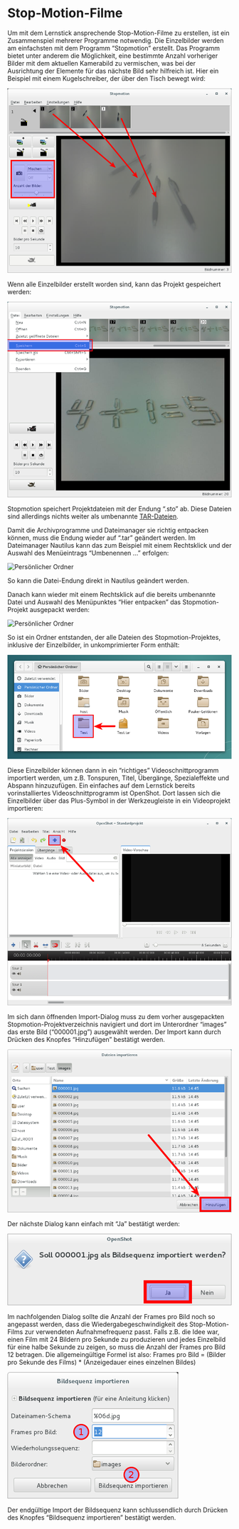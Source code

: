 # Stop-Motion-Filme
 
Um mit dem Lernstick ansprechende Stop-Motion-Filme zu erstellen, ist ein Zusammenspiel mehrerer Programme notwendig. Die Einzelbilder werden am einfachsten mit dem Programm “Stopmotion” erstellt. Das Programm bietet unter anderem die Möglichkeit, eine bestimmte Anzahl vorheriger Bilder mit dem aktuellen Kamerabild zu vermischen, was bei der Ausrichtung der Elemente für das nächste Bild sehr hilfreich ist. Hier ein Beispiel mit einem Kugelschreiber, der über den Tisch bewegt wird:

![](../../assets/slow-motion.png "Stop Motion")

Wenn alle Einzelbilder erstellt worden sind, kann das Projekt gespeichert werden:

![](../../assets/stop-motion.png "Stop Motion")

Stopmotion speichert Projektdateien mit der Endung “.sto” ab. Diese Dateien sind allerdings nichts weiter als umbenannte [TAR-Dateien](https://de.wikipedia.org/wiki/Tar_(Packprogramm)).

Damit die Archivprogramme und Dateimanager sie richtig entpacken können, muss die Endung wieder auf “.tar” geändert werden. Im Dateimanager Nautilus kann das zum Beispiel mit einem Rechtsklick und der Auswahl des Menüeintrags “Umbenennen ...” erfolgen:

![](../../assets/persönlicher-ordner.png "Persönlicher Ordner")

So kann die Datei-Endung direkt in Nautilus geändert werden.

Danach kann wieder mit einem Rechtsklick auf die bereits umbenannte Datei und Auswahl des Menüpunktes “Hier entpacken” das Stopmotion-Projekt ausgepackt werden:

![](../../assets/persönlicher-ordner-2.png "Persönlicher Ordner")

So ist ein Ordner entstanden, der alle Dateien des Stopmotion-Projektes, inklusive der Einzelbilder, in unkomprimierter Form enthält:

![](../../assets/ordner-test.png "Ordner Test")

Diese Einzelbilder können dann in ein “richtiges” Videoschnittprogramm importiert werden, um z.B. Tonspuren, Titel, Übergänge, Spezialeffekte und Abspann hinzuzufügen. Ein einfaches auf dem Lernstick bereits vorinstalliertes Videoschnittprogramm ist OpenShot. Dort lassen sich die Einzelbilder über das Plus-Symbol in der Werkzeugleiste in ein Videoprojekt importieren:

![](../../assets/openshot.png "Open Shot")

Im sich dann öffnenden Import-Dialog muss zu dem vorher ausgepackten Stopmotion-Projektverzeichnis navigiert und dort im Unterordner “images” das erste Bild (“000001.jpg”) ausgewählt werden. Der Import kann durch Drücken des Knopfes “Hinzufügen” bestätigt werden.

![](../../assets/dateien-importieren.png "Dateien importieren")

Der nächste Dialog kann einfach mit “Ja” bestätigt werden:

![](../../assets/import-bild.png "Import Bild")

Im nachfolgenden Dialog sollte die Anzahl der Frames pro Bild noch so angepasst werden, dass die Wiedergabegeschwindigkeit des Stop-Motion-Films zur verwendeten Aufnahmefrequenz passt. Falls z.B. die Idee war, einen Film mit 24 Bildern pro Sekunde zu produzieren und jedes Einzelbild für eine halbe Sekunde zu zeigen, so muss die Anzahl der Frames pro Bild 12 betragen. Die allgemeingültige Formel ist also:
Frames pro Bild = (Bilder pro Sekunde des Films) * (Anzeigedauer eines einzelnen Bildes)

![](../../assets/bildsequenz-importieren.png "Bildsequenz importieren")

Der endgültige Import der Bildsequenz kann schlussendlich durch Drücken des Knopfes “Bildsequenz importieren” bestätigt werden.
